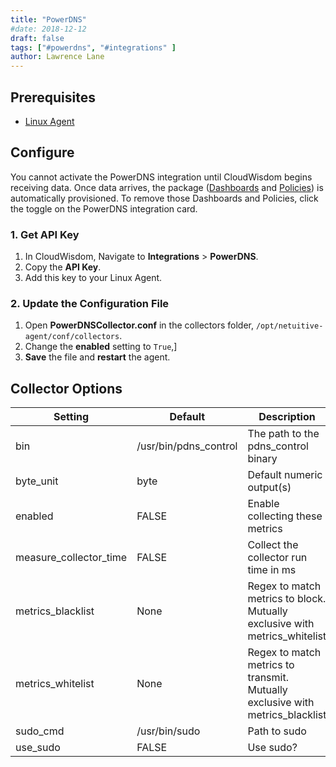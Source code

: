```yaml
---
title: "PowerDNS"
#date: 2018-12-12
draft: false
tags: ["#powerdns", "#integrations" ]
author: Lawrence Lane
---
```


## Prerequisites
- [Linux Agent][1]

## Configure

You cannot activate the PowerDNS integration until CloudWisdom begins receiving data. Once data arrives, the package ([Dashboards][2] and [Policies][3]) is automatically provisioned. To remove those Dashboards and Policies, click the toggle on the PowerDNS integration card.

### 1. Get API Key

1. In CloudWisdom, Navigate to **Integrations** > **PowerDNS**.
2. Copy the **API Key**.
3. Add this key to your Linux Agent.

### 2. Update the Configuration File

1. Open **PowerDNSCollector.conf** in the collectors folder, `/opt/netuitive-agent/conf/collectors`.
2. Change the **enabled** setting to `True`,]
3. **Save** the file and **restart** the agent.

## Collector Options

| Setting                | Default               | Description                                                                   | Type     |
|------------------------|-----------------------|-------------------------------------------------------------------------------|----------|
| bin                    | /usr/bin/pdns_control | The path to the pdns_control binary                                           | str      |
| byte_unit              | byte                  | Default numeric output(s)                                                     | str      |
| enabled                | FALSE                 | Enable collecting these metrics                                               | bool     |
| measure_collector_time | FALSE                 | Collect the collector run time in ms                                          | bool     |
| metrics_blacklist      | None                  | Regex to match metrics to block. Mutually exclusive with metrics_whitelist    | NoneType |
| metrics_whitelist      | None                  | Regex to match metrics to transmit. Mutually exclusive with metrics_blacklist | NoneType |
| sudo_cmd               | /usr/bin/sudo         | Path to sudo                                                                  | str      |
| use_sudo               | FALSE                 | Use sudo?                                                                     | bool     |

[1]: /integrations/agents/linux-agent
[2]: /dashboards/
[3]: /capacity-monitoring/policies
